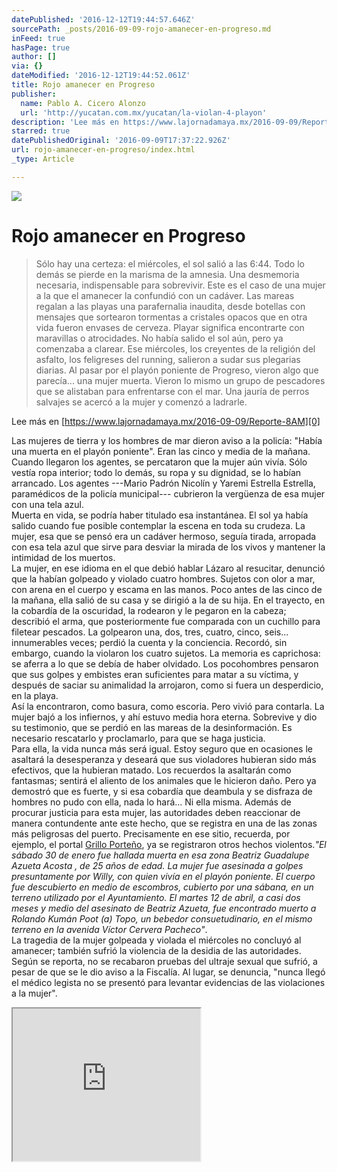 ```yaml
---
datePublished: '2016-12-12T19:44:57.646Z'
sourcePath: _posts/2016-09-09-rojo-amanecer-en-progreso.md
inFeed: true
hasPage: true
author: []
via: {}
dateModified: '2016-12-12T19:44:52.061Z'
title: Rojo amanecer en Progreso
publisher:
  name: Pablo A. Cicero Alonzo
  url: 'http://yucatan.com.mx/yucatan/la-violan-4-playon'
description: 'Lee más en https://www.lajornadamaya.mx/2016-09-09/Reporte-8AM'
starred: true
datePublishedOriginal: '2016-09-09T17:37:22.926Z'
url: rojo-amanecer-en-progreso/index.html
_type: Article

---
```

![](https://the-grid-user-content.s3-us-west-2.amazonaws.com/d90c2d37-17eb-497c-885d-e47127f17cfd.jpg)

# Rojo amanecer en Progreso

> Sólo hay una certeza: el miércoles, el sol salió a las 6:44\. Todo lo demás se pierde en la marisma de la amnesia. Una desmemoria necesaria, indispensable para sobrevivir. Este es el caso de una mujer a la que el amanecer la confundió con un cadáver. Las mareas regalan a las playas una parafernalia inaudita, desde botellas con mensajes que sortearon tormentas a cristales opacos que en otra vida fueron envases de cerveza. Playar significa encontrarte con maravillas o atrocidades. No había salido el sol aún, pero ya comenzaba a clarear. Ese miércoles, los creyentes de la religión del asfalto, los feligreses del running, salieron a sudar sus plegarias diarias. Al pasar por el playón poniente de Progreso, vieron algo que parecía... una mujer muerta. Vieron lo mismo un grupo de pescadores que se alistaban para enfrentarse con el mar. Una jauría de perros salvajes se acercó a la mujer y comenzó a ladrarle.

Lee más en [https://www.lajornadamaya.mx/2016-09-09/Reporte-8AM][0]

Las mujeres de tierra y los hombres de mar dieron aviso a la policía: "Había una muerta en el playón poniente". Eran las cinco y media de la mañana. Cuando llegaron los agentes, se percataron que la mujer aún vivía. Sólo vestía ropa interior; todo lo demás, su ropa y su dignidad, se lo habían arrancado. Los agentes ---Mario Padrón Nicolín y Yaremi Estrella Estrella, paramédicos de la policía municipal--- cubrieron la vergüenza de esa mujer con una tela azul.  
Muerta en vida, se podría haber titulado esa instantánea. El sol ya había salido cuando fue posible contemplar la escena en toda su crudeza. La mujer, esa que se pensó era un cadáver hermoso, seguía tirada, arropada con esa tela azul que sirve para desviar la mirada de los vivos y mantener la intimidad de los muertos.  
La mujer, en ese idioma en el que debió hablar Lázaro al resucitar, denunció que la habían golpeado y violado cuatro hombres. Sujetos con olor a mar, con arena en el cuerpo y escama en las manos. Poco antes de las cinco de la mañana, ella salió de su casa y se dirigió a la de su hija. En el trayecto, en la cobardía de la oscuridad, la rodearon y le pegaron en la cabeza; describió el arma, que posteriormente fue comparada con un cuchillo para filetear pescados. La golpearon una, dos, tres, cuatro, cinco, seis... innumerables veces; perdió la cuenta y la conciencia. Recordó, sin embargo, cuando la violaron los cuatro sujetos. La memoria es caprichosa: se aferra a lo que se debía de haber olvidado. Los pocohombres pensaron que sus golpes y embistes eran suficientes para matar a su víctima, y después de saciar su animalidad la arrojaron, como si fuera un desperdicio, en la playa.   
Así la encontraron, como basura, como escoria. Pero vivió para contarla. La mujer bajó a los infiernos, y ahí estuvo media hora eterna. Sobrevive y dio su testimonio, que se perdió en las mareas de la desinformación. Es necesario rescatarlo y proclamarlo, para que se haga justicia.  
Para ella, la vida nunca más será igual. Estoy seguro que en ocasiones le asaltará la desesperanza y deseará que sus violadores hubieran sido más efectivos, que la hubieran matado. Los recuerdos la asaltarán como fantasmas; sentirá el aliento de los animales que le hicieron daño. Pero ya demostró que es fuerte, y si esa cobardía que deambula y se disfraza de hombres no pudo con ella, nada lo hará... Ni ella misma. Además de procurar justicia para esta mujer, las autoridades deben reaccionar de manera contundente ante este hecho, que se registra en una de las zonas más peligrosas del puerto. Precisamente en ese sitio, recuerda, por ejemplo, el portal [Grillo Porteño][1], ya se registraron otros hechos violentos._"El sábado 30 de enero fue hallada muerta en esa zona Beatriz Guadalupe Azueta Acosta , de 25 años de edad. La mujer fue asesinada a golpes presuntamente por Willy, con quien vivía en el playón poniente. El cuerpo fue descubierto en medio de escombros, cubierto por una sábana, en un terreno utilizado por el Ayuntamiento. El martes 12 de abril, a casi dos meses y medio del asesinato de Beatriz Azueta, fue encontrado muerto a Rolando Kumán Poot (a) Topo, un bebedor consuetudinario, en el mismo terreno en la avenida Víctor Cervera Pacheco"_.  
La tragedia de la mujer golpeada y violada el miércoles no concluyó al amanecer; también sufrió la violencia de la desidia de las autoridades. Según se reporta, no se recabaron pruebas del ultraje sexual que sufrió, a pesar de que se le dio aviso a la Fiscalía. Al lugar, se denuncia, "nunca llegó el médico legista no se presentó para levantar evidencias de las violaciones a la mujer".

<iframe src="https://the-grid.github.io/ed-userhtml/?g=eJyzSVTIKEpNs33UMDejpKTASl-_vLxcLy0xOTUpPz9bLzk_V784I7EotUivIKPAvtQWpKgYqionMSu_KC8xJTE3sTJRL7dC38jA0EzXwBKI9INSC_KLSlJ1LRx9gUbbOefnFhxeCBTIyVdIzVNwg5pvo59oBwBjCC_F" height="244" style=""></iframe>



[0]: https://www.lajornadamaya.mx/2016-09-09/Reporte-8AM
[1]: http://grilloporteno.com/2016/09/08/iba-a-visitar-a-su-hija-pero-fue-victima-de-la-inseguridad-la-violan-salvajemente/